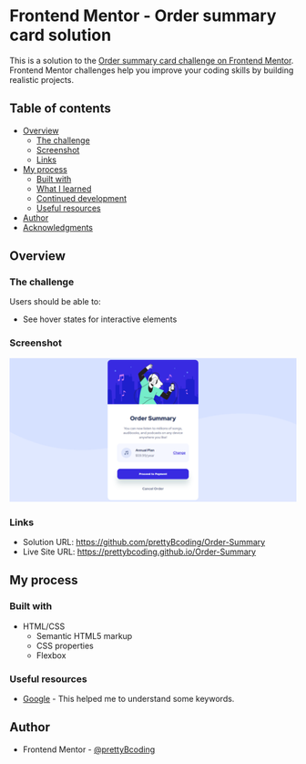 # Frontend Mentor - Order summary card solution

This is a solution to the [Order summary card challenge on Frontend Mentor](https://www.frontendmentor.io/challenges/order-summary-component-QlPmajDUj). Frontend Mentor challenges help you improve your coding skills by building realistic projects.

## Table of contents

- [Overview](#overview)
  - [The challenge](#the-challenge)
  - [Screenshot](#screenshot)
  - [Links](#links)
- [My process](#my-process)
  - [Built with](#built-with)
  - [What I learned](#what-i-learned)
  - [Continued development](#continued-development)
  - [Useful resources](#useful-resources)
- [Author](#author)
- [Acknowledgments](#acknowledgments)



## Overview

### The challenge

Users should be able to:

- See hover states for interactive elements

### Screenshot

![My Solution Preview](screenshot.png)

### Links

- Solution URL: https://github.com/prettyBcoding/Order-Summary
- Live Site URL: https://prettybcoding.github.io/Order-Summary

## My process

### Built with

- HTML/CSS
  - Semantic HTML5 markup
  - CSS  properties
  - Flexbox

### Useful resources

- [Google](https://www.google.com) - This helped me to understand some keywords.

## Author

- Frontend Mentor - [@prettyBcoding](https://www.frontendmentor.io/profile/prettyBcoding)
